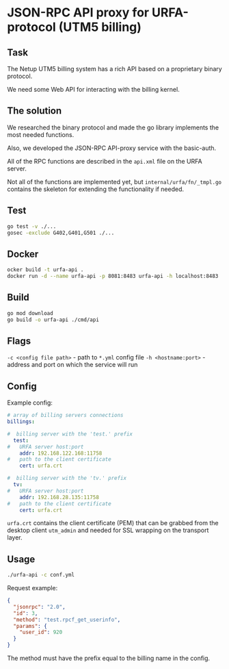 # JSON-RPC API proxy for URFA-protocol (UTM5 billing)

## Task
The Netup UTM5 billing system has a rich API based on a proprietary binary protocol.

We need some Web API for interacting with the billing kernel.

## The solution
We researched the binary protocol and made the go library implements the most needed functions.

Also, we developed the JSON-RPC API-proxy service with the basic-auth.

All of the RPC functions are described in the `api.xml` file on the URFA server.

Not all of the functions are implemented yet, but `internal/urfa/fn/_tmpl.go` contains the skeleton for extending
the functionality if needed.

## Test
```bash
go test -v ./...
gosec -exclude G402,G401,G501 ./...
```

## Docker
```bash
ocker build -t urfa-api .
docker run -d --name urfa-api -p 8081:8483 urfa-api -h localhost:8483
```

## Build
```bash
go mod download
go build -o urfa-api ./cmd/api
```

## Flags
`-c <config file path>` - path to `*.yml` config file 
`-h <hostname:port>` - address and port on which the service will run

## Config
Example config:
```yaml
# array of billing servers connections
billings:

#  billing server with the 'test.' prefix
  test:
#   URFA server host:port
    addr: 192.168.122.168:11758
#   path to the client certificate
    cert: urfa.crt

#  billing server with the 'tv.' prefix
  tv:
#   URFA server host:port
    addr: 192.168.28.135:11758
#   path to the client certificate
    cert: urfa.crt
```

`urfa.crt` contains the client certificate (PEM) that can be grabbed from the desktop client `utm_admin` 
and needed for SSL wrapping on the transport layer.

## Usage
```bash
./urfa-api -c conf.yml
```

Request example:
```json
{
  "jsonrpc": "2.0",
  "id": 3,
  "method": "test.rpcf_get_userinfo",
  "params": {
    "user_id": 920
  }
}
```
The method must have the prefix equal to the billing name in the config.
